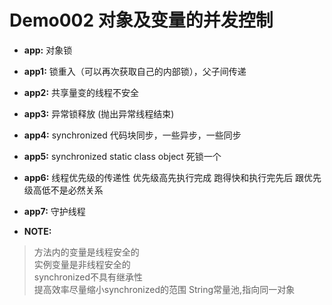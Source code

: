 Demo002 对象及变量的并发控制
========
* **app:** 对象锁
* **app1:** 锁重入（可以再次获取自己的内部锁），父子间传递
* **app2:** 共享量变的线程不安全
* **app3:** 异常锁释放 (抛出异常线程结束)
* **app4:** synchronized 代码块同步，一些异步，一些同步
* **app5:** synchronized static  class  object  死锁一个
* **app6:** 线程优先级的传递性 优先级高先执行完成 跑得快和执行完先后 跟优先级高低不是必然关系
* **app7:** 守护线程


* **NOTE:** 
> 方法内的变量是线程安全的  
> 实例变量是非线程安全的  
> synchronized不具有继承性  
> 提高效率尽量缩小synchronized的范围 
> String常量池,指向同一对象

